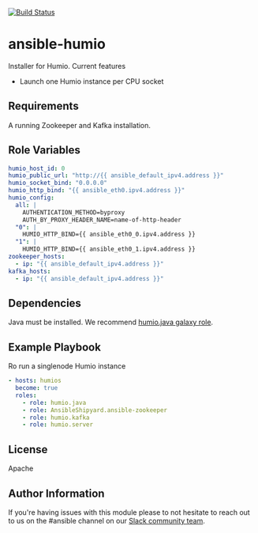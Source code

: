 [![Build Status](https://cloud.drone.io/api/badges/humio/ansible-server/status.svg)](https://cloud.drone.io/humio/ansible-server)

ansible-humio
=========

Installer for Humio.
Current features
- Launch one Humio instance per CPU socket

Requirements
------------

A running Zookeeper and Kafka installation.

Role Variables
--------------

```yaml
humio_host_id: 0
humio_public_url: "http://{{ ansible_default_ipv4.address }}"
humio_socket_bind: "0.0.0.0"
humio_http_bind: "{{ ansible_eth0.ipv4.address }}"
humio_config:
  all: |
    AUTHENTICATION_METHOD=byproxy
    AUTH_BY_PROXY_HEADER_NAME=name-of-http-header
  "0": |
    HUMIO_HTTP_BIND={{ ansible_eth0_0.ipv4.address }}
  "1": |
    HUMIO_HTTP_BIND={{ ansible_eth0_1.ipv4.address }}
zookeeper_hosts:
  - ip: "{{ ansible_default_ipv4.address }}"
kafka_hosts:
  - ip: "{{ ansible_default_ipv4.address }}"
```

Dependencies
------------

Java must be installed. We recommend [humio.java galaxy role](https://galaxy.ansible.com/humio/java/).

Example Playbook
----------------

Ro run a singlenode Humio instance

```yaml
- hosts: humios
  become: true
  roles:
    - role: humio.java
    - role: AnsibleShipyard.ansible-zookeeper
    - role: humio.kafka
    - role: humio.server
```

License
-------

Apache

Author Information
------------------

If you're having issues with this module please to not hesitate to reach out to us on the #ansible channel on our [Slack community team](https://community.humio.com/). 
